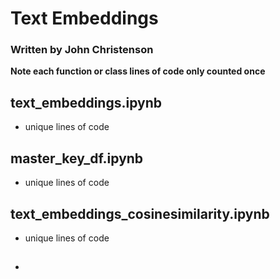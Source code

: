 # Text Embeddings

### Written by John Christenson

**Note each function or class lines of code only counted once**

## text_embeddings.ipynb
- unique lines of code


## master_key_df.ipynb
- unique lines of code


## text_embeddings_cosinesimilarity.ipynb
- unique lines of code

- ## 
